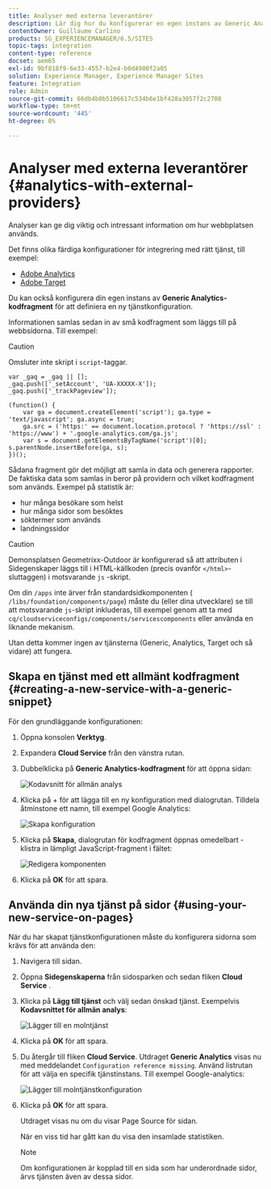 ```yaml
---
title: Analyser med externa leverantörer
description: Lär dig hur du konfigurerar en egen instans av Generic Analytics-kodfragment för att definiera en ny tjänstkonfiguration.
contentOwner: Guillaume Carlino
products: SG_EXPERIENCEMANAGER/6.5/SITES
topic-tags: integration
content-type: reference
docset: aem65
exl-id: 9bf818f9-6e33-4557-b2e4-b0d4900f2a05
solution: Experience Manager, Experience Manager Sites
feature: Integration
role: Admin
source-git-commit: 66db4b0b5106617c534b6e1bf428a3057f2c2708
workflow-type: tm+mt
source-wordcount: '445'
ht-degree: 0%

---
```



# Analyser med externa leverantörer {#analytics-with-external-providers}

Analyser kan ge dig viktig och intressant information om hur webbplatsen används.

Det finns olika färdiga konfigurationer för integrering med rätt tjänst, till exempel:

* [Adobe Analytics](/help/sites-administering/adobeanalytics.md)
* [Adobe Target](/help/sites-administering/target.md)

Du kan också konfigurera din egen instans av **Generic Analytics-kodfragment** för att definiera en ny tjänstkonfiguration.

Informationen samlas sedan in av små kodfragment som läggs till på webbsidorna. Till exempel:

>[!CAUTION]
>
>Omsluter inte skript i `script`-taggar.

```
var _gaq = _gaq || [];
_gaq.push(['_setAccount', 'UA-XXXXX-X']);
_gaq.push(['_trackPageview']);

(function() {
    var ga = document.createElement('script'); ga.type = 'text/javascript'; ga.async = true;
    ga.src = ('https:' == document.location.protocol ? 'https://ssl' : 'https://www') + '.google-analytics.com/ga.js';
    var s = document.getElementsByTagName('script')[0]; s.parentNode.insertBefore(ga, s);
})();
```

Sådana fragment gör det möjligt att samla in data och generera rapporter. De faktiska data som samlas in beror på providern och vilket kodfragment som används. Exempel på statistik är:

* hur många besökare som helst
* hur många sidor som besöktes
* söktermer som används
* landningssidor

>[!CAUTION]
>
>Demonsplatsen Geometrixx-Outdoor är konfigurerad så att attributen i Sidegenskaper läggs till i HTML-källkoden (precis ovanför `</html>`-sluttaggen) i motsvarande `js` -skript.
>
>Om din `/apps` inte ärver från standardsidkomponenten ( `/libs/foundation/components/page`) måste du (eller dina utvecklare) se till att motsvarande `js`-skript inkluderas, till exempel genom att ta med `cq/cloudserviceconfigs/components/servicescomponents` eller använda en liknande mekanism.
>
>Utan detta kommer ingen av tjänsterna (Generic, Analytics, Target och så vidare) att fungera.

## Skapa en tjänst med ett allmänt kodfragment {#creating-a-new-service-with-a-generic-snippet}

För den grundläggande konfigurationen:

1. Öppna konsolen **Verktyg**.
1. Expandera **Cloud Service** från den vänstra rutan.
1. Dubbelklicka på **Generic Analytics-kodfragment** för att öppna sidan:

   ![Kodavsnitt för allmän analys](assets/analytics_genericoverview.png)

1. Klicka på + för att lägga till en ny konfiguration med dialogrutan. Tilldela åtminstone ett namn, till exempel Google Analytics:

   ![Skapa konfiguration](assets/analytics_addconfig.png)

1. Klicka på **Skapa**, dialogrutan för kodfragment öppnas omedelbart - klistra in lämpligt JavaScript-fragment i fältet:

   ![Redigera komponenten](assets/analytics_snippet.png)

1. Klicka på **OK** för att spara.

## Använda din nya tjänst på sidor {#using-your-new-service-on-pages}

När du har skapat tjänstkonfigurationen måste du konfigurera sidorna som krävs för att använda den:

1. Navigera till sidan.
1. Öppna **Sidegenskaperna** från sidosparken och sedan fliken **Cloud Service** .
1. Klicka på **Lägg till tjänst** och välj sedan önskad tjänst. Exempelvis **Kodavsnittet för allmän analys**:

   ![Lägger till en molntjänst](assets/analytics_selectservice.png)

1. Klicka på **OK** för att spara.
1. Du återgår till fliken **Cloud Service**. Utdraget **Generic Analytics** visas nu med meddelandet `Configuration reference missing`. Använd listrutan för att välja en specifik tjänstinstans. Till exempel Google-analytics:

   ![Lägger till molntjänstkonfiguration](assets/analytics_selectspecificservice.png)

1. Klicka på **OK** för att spara.

   Utdraget visas nu om du visar Page Source för sidan.

   När en viss tid har gått kan du visa den insamlade statistiken.

   >[!NOTE]
   >
   >Om konfigurationen är kopplad till en sida som har underordnade sidor, ärvs tjänsten även av dessa sidor.
